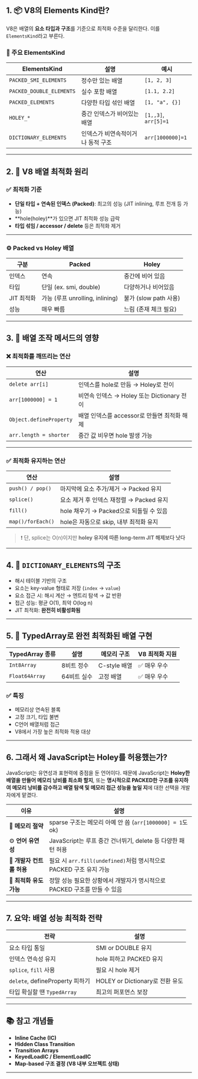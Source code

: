 ## 1. 📦 V8의 Elements Kind란?

V8은 배열의 **요소 타입과 구조**를 기준으로 최적화 수준을 달리한다. 이를 `ElementsKind`라고 부른다.

### 🎯 주요 ElementsKind

| ElementsKind             | 설명                              | 예시                 |
| ------------------------ | --------------------------------- | -------------------- |
| `PACKED_SMI_ELEMENTS`    | 정수만 있는 배열                  | `[1, 2, 3]`          |
| `PACKED_DOUBLE_ELEMENTS` | 실수 포함 배열                    | `[1.1, 2.2]`         |
| `PACKED_ELEMENTS`        | 다양한 타입 섞인 배열             | `[1, "a", {}]`       |
| `HOLEY_*`                | 중간 인덱스가 비어있는 배열       | `[1,,3]`, `arr[5]=1` |
| `DICTIONARY_ELEMENTS`    | 인덱스가 비연속적이거나 동적 구조 | `arr[1000000]=1`     |

---

## 2. 🧠 V8 배열 최적화 원리

### ✅ 최적화 기준

- **단일 타입 + 연속된 인덱스 (Packed)**: 최고의 성능 (JIT inlining, 루프 전개 등 가능)
- \*\*hole(holey)\*\*가 있으면 JIT 최적화 성능 급락
- **타입 섞임 / accessor / delete** 등은 최적화 제거

---

### ⚙️ Packed vs Holey 배열

| 구분       | Packed                          | Holey                 |
| ---------- | ------------------------------- | --------------------- |
| 인덱스     | 연속                            | 중간에 비어 있음      |
| 타입       | 단일 (ex. smi, double)          | 다양하거나 비어있음   |
| JIT 최적화 | 가능 (루프 unrolling, inlining) | 불가 (slow path 사용) |
| 성능       | 매우 빠름                       | 느림 (존재 체크 필요) |

---

## 3. 🔧 배열 조작 메서드의 영향

### ❌ 최적화를 깨뜨리는 연산

| 연산                    | 설명                                        |
| ----------------------- | ------------------------------------------- |
| `delete arr[i]`         | 인덱스를 hole로 만듬 → Holey로 전이         |
| `arr[1000000] = 1`      | 비연속 인덱스 → Holey 또는 Dictionary 전이  |
| `Object.defineProperty` | 배열 인덱스를 accessor로 만들면 최적화 해제 |
| `arr.length = shorter`  | 중간 값 비우면 hole 발생 가능               |

---

### ✅ 최적화 유지하는 연산

| 연산              | 설명                                     |
| ----------------- | ---------------------------------------- |
| `push() / pop()`  | 마지막에 요소 추가/제거 → Packed 유지    |
| `splice()`        | 요소 제거 후 인덱스 재정렬 → Packed 유지 |
| `fill()`          | hole 채우기 → Packed으로 되돌릴 수 있음  |
| `map()/forEach()` | hole은 자동으로 skip, 내부 최적화 유지   |

> ❗ 단, splice는 O(n)이지만 **holey 유지에 따른 long-term JIT 해제보다 낫다**

---

## 4. 🧩 `DICTIONARY_ELEMENTS`의 구조

- 해시 테이블 기반의 구조
- 요소는 key-value 형태로 저장 (`index` → `value`)
- 요소 접근 시: 해시 계산 → 엔트리 탐색 → 값 반환
- 접근 성능: 평균 O(1), 최악 O(log n)
- JIT 최적화: **완전히 비활성화됨**

---

## 5. 🎯 TypedArray로 완전 최적화된 배열 구현

| TypedArray 종류 | 설명        | 메모리 구조  | V8 최적화 지원 |
| --------------- | ----------- | ------------ | -------------- |
| `Int8Array`     | 8비트 정수  | C-style 배열 | ✅ 매우 우수   |
| `Float64Array`  | 64비트 실수 | 고정 배열    | ✅ 매우 우수   |

### ✅ 특징

- 메모리상 연속된 블록
- 고정 크기, 타입 불변
- C언어 배열처럼 접근
- V8에서 가장 높은 최적화 적용 대상

---

## 6. 그래서 왜 JavaScript는 Holey를 허용했는가?

JavaScript는 유연성과 표현력에 중점을 둔 언어이다.
때문에 JavaScript는 **Holey한 배열을 만들어 메모리 낭비를 최소화 할지**, 또는 **명시적으로 PACKED한 구조를 유지하여 메모리 낭비를 감수하고 배열 탐색 및 메모리 접근 성능을 높일 지**에 대한 선택을 개발자에게 맡겼다.

| 이유                      | 설명                                                                     |
| ------------------------- | ------------------------------------------------------------------------ |
| 💾 **메모리 절약**        | sparse 구조는 메모리 아예 안 씀 (`arr[1000000] = 1`도 ok)                |
| ⚙️ **언어 유연성**        | JavaScript는 루프 중간 건너뛰기, delete 등 다양한 패턴 허용              |
| 🔧 **개발자 컨트롤 허용** | 필요 시 `arr.fill(undefined)`처럼 명시적으로 PACKED 구조 유지 가능       |
| 🚀 **최적화 유도 가능**   | 정말 성능 필요한 상황에서 개발자가 명시적으로 PACKED 구조를 만들 수 있음 |

---

## 7. 요약: 배열 성능 최적화 전략

| 전략                            | 설명                            |
| ------------------------------- | ------------------------------- |
| 요소 타입 통일                  | SMI or DOUBLE 유지              |
| 인덱스 연속성 유지              | hole 피하고 PACKED 유지         |
| `splice`, `fill` 사용           | 필요 시 hole 제거               |
| `delete`, defineProperty 피하기 | HOLEY or Dictionary로 전환 유도 |
| 타입 확실할 땐 `TypedArray`     | 최고의 퍼포먼스 보장            |

---

## 📚 참고 개념들

- **Inline Cache (IC)**
- **Hidden Class Transition**
- **Transition Arrays**
- **KeyedLoadIC / ElementLoadIC**
- **Map-based 구조 결정 (V8 내부 오브젝트 상태)**

---
